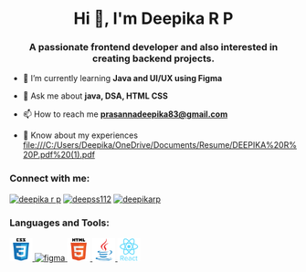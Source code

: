 ## <h1 align="center">Hi 👋, I'm Deepika R P</h1>
<h3 align="center">A passionate frontend developer and also interested in creating backend projects.</h3>

- 🌱 I’m currently learning **Java and UI/UX using Figma**

- 💬 Ask me about **java, DSA, HTML CSS**

- 📫 How to reach me **prasannadeepika83@gmail.com**

- 📄 Know about my experiences [file:///C:/Users/Deepika/OneDrive/Documents/Resume/DEEPIKA%20R%20P.pdf%20(1).pdf](file:///C:/Users/Deepika/OneDrive/Documents/Resume/DEEPIKA%20R%20P.pdf%20(1).pdf)

<h3 align="left">Connect with me:</h3>
<p align="left">
<a href="https://linkedin.com/in/deepika r p" target="blank"><img align="center" src="https://raw.githubusercontent.com/rahuldkjain/github-profile-readme-generator/master/src/images/icons/Social/linked-in-alt.svg" alt="deepika r p" height="30" width="40" /></a>
<a href="https://instagram.com/deepss112" target="blank"><img align="center" src="https://raw.githubusercontent.com/rahuldkjain/github-profile-readme-generator/master/src/images/icons/Social/instagram.svg" alt="deepss112" height="30" width="40" /></a>
<a href="https://www.leetcode.com/deepikarp" target="blank"><img align="center" src="https://raw.githubusercontent.com/rahuldkjain/github-profile-readme-generator/master/src/images/icons/Social/leet-code.svg" alt="deepikarp" height="30" width="40" /></a>
</p>

<h3 align="left">Languages and Tools:</h3>
<p align="left"> <a href="https://www.w3schools.com/css/" target="_blank" rel="noreferrer"> <img src="https://raw.githubusercontent.com/devicons/devicon/master/icons/css3/css3-original-wordmark.svg" alt="css3" width="40" height="40"/> </a> <a href="https://www.figma.com/" target="_blank" rel="noreferrer"> <img src="https://www.vectorlogo.zone/logos/figma/figma-icon.svg" alt="figma" width="40" height="40"/> </a> <a href="https://www.w3.org/html/" target="_blank" rel="noreferrer"> <img src="https://raw.githubusercontent.com/devicons/devicon/master/icons/html5/html5-original-wordmark.svg" alt="html5" width="40" height="40"/> </a> <a href="https://www.java.com" target="_blank" rel="noreferrer"> <img src="https://raw.githubusercontent.com/devicons/devicon/master/icons/java/java-original.svg" alt="java" width="40" height="40"/> </a> <a href="https://reactjs.org/" target="_blank" rel="noreferrer"> <img src="https://raw.githubusercontent.com/devicons/devicon/master/icons/react/react-original-wordmark.svg" alt="react" width="40" height="40"/> </a> </p>


<!--
**Deepikaa1102/Deepikaa1102** is a ✨ _special_ ✨ repository because its `README.md` (this file) appears on your GitHub profile.

Here are some ideas to get you started:

- 🔭 I’m currently working on ...
- 🌱 I’m currently learning ...
- 👯 I’m looking to collaborate on ...
- 🤔 I’m looking for help with ...<h1 align="center">Hi 👋, I'm Deepika R P</h1>
<h3 align="center">A passionate frontend developer and also interested in creating backend projects.</h3>

- 🌱 I’m currently learning **Java and UI/UX using Figma**

- 💬 Ask me about **java, DSA, HTML CSS**

- 📫 How to reach me **prasannadeepika83@gmail.com**

- 📄 Know about my experiences [file:///C:/Users/Deepika/OneDrive/Documents/Resume/DEEPIKA%20R%20P.pdf%20(1).pdf](file:///C:/Users/Deepika/OneDrive/Documents/Resume/DEEPIKA%20R%20P.pdf%20(1).pdf)

<h3 align="left">Connect with me:</h3>
<p align="left">
<a href="https://linkedin.com/in/deepika r p" target="blank"><img align="center" src="https://raw.githubusercontent.com/rahuldkjain/github-profile-readme-generator/master/src/images/icons/Social/linked-in-alt.svg" alt="deepika r p" height="30" width="40" /></a>
<a href="https://instagram.com/deepss112" target="blank"><img align="center" src="https://raw.githubusercontent.com/rahuldkjain/github-profile-readme-generator/master/src/images/icons/Social/instagram.svg" alt="deepss112" height="30" width="40" /></a>
<a href="https://www.leetcode.com/deepikarp" target="blank"><img align="center" src="https://raw.githubusercontent.com/rahuldkjain/github-profile-readme-generator/master/src/images/icons/Social/leet-code.svg" alt="deepikarp" height="30" width="40" /></a>
</p>

<h3 align="left">Languages and Tools:</h3>
<p align="left"> <a href="https://www.w3schools.com/css/" target="_blank" rel="noreferrer"> <img src="https://raw.githubusercontent.com/devicons/devicon/master/icons/css3/css3-original-wordmark.svg" alt="css3" width="40" height="40"/> </a> <a href="https://www.figma.com/" target="_blank" rel="noreferrer"> <img src="https://www.vectorlogo.zone/logos/figma/figma-icon.svg" alt="figma" width="40" height="40"/> </a> <a href="https://www.w3.org/html/" target="_blank" rel="noreferrer"> <img src="https://raw.githubusercontent.com/devicons/devicon/master/icons/html5/html5-original-wordmark.svg" alt="html5" width="40" height="40"/> </a> <a href="https://www.java.com" target="_blank" rel="noreferrer"> <img src="https://raw.githubusercontent.com/devicons/devicon/master/icons/java/java-original.svg" alt="java" width="40" height="40"/> </a> <a href="https://reactjs.org/" target="_blank" rel="noreferrer"> <img src="https://raw.githubusercontent.com/devicons/devicon/master/icons/react/react-original-wordmark.svg" alt="react" width="40" height="40"/> </a> </p>

- 💬 Ask me about ...
- 📫 How to reach me: ...
- 😄 Pronouns: ...
- ⚡ Fun fact: ...
-->
